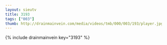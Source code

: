 ```yaml
--- 
layout: sieutv
title: 3193
tags: ["003"]
thumb: http://drainmainvein.com/media/videos/tmb/000/003/193/player.jpg
---
```

{% include drainmainvein key="3193" %} 
